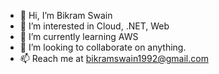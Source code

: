 - 👋 Hi, I’m Bikram Swain
- 👀 I’m interested in Cloud, .NET, Web
- 🌱 I’m currently learning AWS
- 💞️ I’m looking to collaborate on anything.
- 📫 Reach me at bikramswain1992@gmail.com

<!---
bikramswain1992/bikramswain1992 is a ✨ special ✨ repository because its `README.md` (this file) appears on your GitHub profile.
You can click the Preview link to take a look at your changes.
--->
